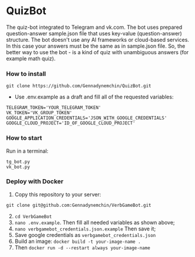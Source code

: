 # QuizBot

The quiz-bot integrated to Telegram and vk.com.
The bot uses prepared question-answer sample.json file that uses
key-value (question-answer) structure. The bot doesn't use any AI
frameworks or cloud-based services. In this case your answers must be
the same as in sample.json file. So, the better way to use the bot - 
is a kind of quiz with unambiguous answers (for example math quiz).

### How to install

```
git clone https://github.com/Gennadynemchin/QuizBot.git
```

- Use .env.example as a draft and fill all of the requested
variables:

```
TELEGRAM_TOKEN='YOUR_TELEGRAM_TOKEN'
VK_TOKEN='VK_GROUP_TOKEN'
GOOGLE_APPLICATION_CREDENTIALS='JSON_WITH_GOOGLE_CREDENTIALS'
GOOGLE_CLOUD_PROJECT='ID_OF_GOOGLE_CLOUD_PROJECT'
```

### How to start

Run in a terminal:

```
tg_bot.py
vk_bot.py
```

### Deploy with Docker

1. Copy this repository to your server:
```
git clone git@github.com:Gennadynemchin/VerbGameBot.git
```
2. `cd VerbGameBot`
3. `nano .env.example`. Then fill all needed variables as shown above;
4. `nano verbgamebot_credentials.json.example` Then save it;
5. Save google credentials as `verbgamebot_credentials.json`
6. Build an image:
`docker build -t your-image-name . `
7. Then `docker run -d --restart always your-image-name`
